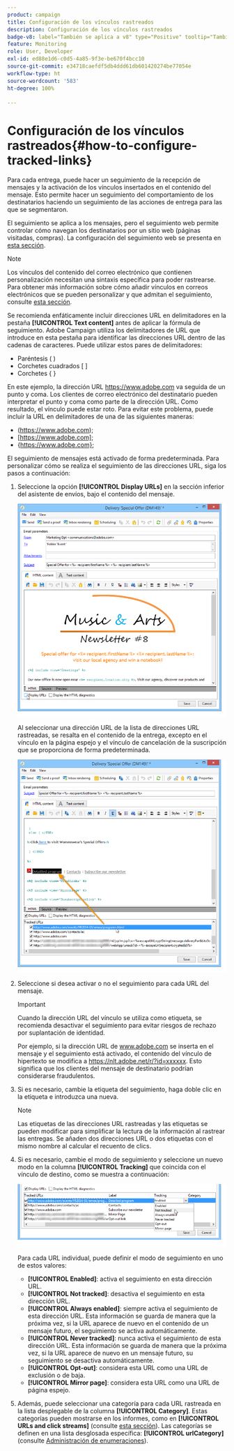 ```yaml
---
product: campaign
title: Configuración de los vínculos rastreados
description: Configuración de los vínculos rastreados
badge-v8: label="También se aplica a v8" type="Positive" tooltip="También se aplica a Campaign v8"
feature: Monitoring
role: User, Developer
exl-id: ed88e1d6-c0d5-4a85-9f3e-be670f4bcc10
source-git-commit: e34718caefdf5db4ddd61db601420274be77054e
workflow-type: ht
source-wordcount: '583'
ht-degree: 100%

---
```


# Configuración de los vínculos rastreados{#how-to-configure-tracked-links}



Para cada entrega, puede hacer un seguimiento de la recepción de mensajes y la activación de los vínculos insertados en el contenido del mensaje. Esto permite hacer un seguimiento del comportamiento de los destinatarios haciendo un seguimiento de las acciones de entrega para las que se segmentaron.

El seguimiento se aplica a los mensajes, pero el seguimiento web permite controlar cómo navegan los destinatarios por un sitio web (páginas visitadas, compras). La configuración del seguimiento web se presenta en [esta sección](../../configuration/using/about-web-tracking.md).

>[!NOTE]
>
>Los vínculos del contenido del correo electrónico que contienen personalización necesitan una sintaxis específica para poder rastrearse. Para obtener más información sobre cómo añadir vínculos en correos electrónicos que se pueden personalizar y que admitan el seguimiento, consulte [esta sección](tracking-personalized-links.md).

Se recomienda enfáticamente incluir direcciones URL en delimitadores en la pestaña **[!UICONTROL Text content]** antes de aplicar la fórmula de seguimiento. Adobe Campaign utiliza los delimitadores de URL que introduce en esta pestaña para identificar las direcciones URL dentro de las cadenas de caracteres. Puede utilizar estos pares de delimitadores:
* Paréntesis ( )
* Corchetes cuadrados [ ]
* Corchetes { }

En este ejemplo, la dirección URL https://www.adobe.com va seguida de un punto y coma. Los clientes de correo electrónico del destinatario pueden interpretar el punto y coma como parte de la dirección URL. Como resultado, el vínculo puede estar roto. Para evitar este problema, puede incluir la URL en delimitadores de una de las siguientes maneras:
* (https://www.adobe.com);
* [https://www.adobe.com];
* {https://www.adobe.com};

El seguimiento de mensajes está activado de forma predeterminada. Para personalizar cómo se realiza el seguimiento de las direcciones URL, siga los pasos a continuación:

1. Seleccione la opción **[!UICONTROL Display URLs]** en la sección inferior del asistente de envíos, bajo el contenido del mensaje.

   ![](assets/s_ncs_user_email_del_display_urls.png)

   Al seleccionar una dirección URL de la lista de direcciones URL rastreadas, se resalta en el contenido de la entrega, excepto en el vínculo en la página espejo y el vínculo de cancelación de la suscripción que se proporciona de forma predeterminada.

   ![](assets/s_ncs_user_email_del_show_urls.png)

1. Seleccione si desea activar o no el seguimiento para cada URL del mensaje.

   >[!IMPORTANT]
   >
   >Cuando la dirección URL del vínculo se utiliza como etiqueta, se recomienda desactivar el seguimiento para evitar riesgos de rechazo por suplantación de identidad.
   >
   >Por ejemplo, si la dirección URL de www.adobe.com se inserta en el mensaje y el seguimiento está activado, el contenido del vínculo de hipertexto se modifica a https://nlt.adobe.net/r/?id=xxxxxx. Esto significa que los clientes del mensaje de destinatario podrían considerarse fraudulentos.

1. Si es necesario, cambie la etiqueta del seguimiento, haga doble clic en la etiqueta e introduzca una nueva.

   >[!NOTE]
   >
   >Las etiquetas de las direcciones URL rastreadas y las etiquetas se pueden modificar para simplificar la lectura de la información al rastrear las entregas. Se añaden dos direcciones URL o dos etiquetas con el mismo nombre al calcular el recuento de clics.

1. Si es necesario, cambie el modo de seguimiento y seleccione un nuevo modo en la columna **[!UICONTROL Tracking]** que coincida con el vínculo de destino, como se muestra a continuación:

   ![](assets/s_ncs_user_select_tracking_mode.png)

   Para cada URL individual, puede definir el modo de seguimiento en uno de estos valores:

   * **[!UICONTROL Enabled]**: activa el seguimiento en esta dirección URL.
   * **[!UICONTROL Not tracked]**: desactiva el seguimiento en esta dirección URL.
   * **[!UICONTROL Always enabled]**: siempre activa el seguimiento de esta dirección URL. Esta información se guarda de manera que la próxima vez, si la URL aparece de nuevo en el contenido de un mensaje futuro, el seguimiento se activa automáticamente.
   * **[!UICONTROL Never tracked]**: nunca activa el seguimiento de esta dirección URL. Esta información se guarda de manera que la próxima vez, si la URL aparece de nuevo en un mensaje futuro, su seguimiento se desactiva automáticamente.
   * **[!UICONTROL Opt-out]**: considera esta URL como una URL de exclusión o de baja.
   * **[!UICONTROL Mirror page]**: considera esta URL como una URL de página espejo.

1. Además, puede seleccionar una categoría para cada URL rastreada en la lista desplegable de la columna **[!UICONTROL Category]**. Estas categorías pueden mostrarse en los informes, como en **[!UICONTROL URLs and click streams]** (consulte [esta sección](../../reporting/using/reports-on-deliveries.md#urls-and-click-streams)). Las categorías se definen en una lista desglosada específica: **[!UICONTROL urlCategory]** (consulte [Administración de enumeraciones](../../platform/using/managing-enumerations.md)).
